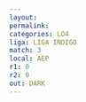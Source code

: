 ```yaml
---
layout: 
permalink: 
categories: LO4
liga: LIGA INDIGO
match: 3
local: AEP
r1: 0
r2: 0
out: DARK
---
```

